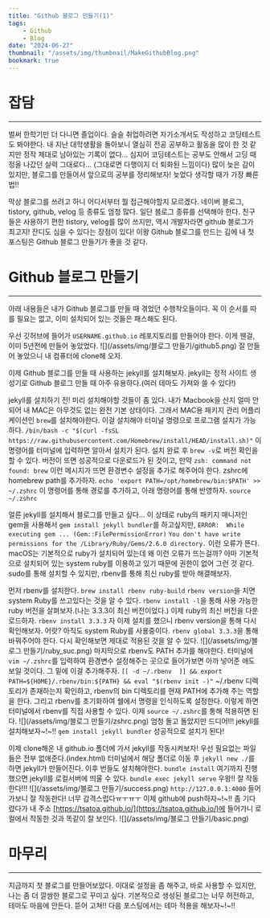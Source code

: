 ```yaml
---
title: "Github 블로그 만들기(1)"
tags:
    - Github
    - Blog
date: "2024-06-27"
thumbnail: "/assets/img/thumbnail/MakeGithubBlog.png"
bookmark: true
---
```


# 잡담
---
벌써 한학기만 더 다니면 졸업이다.
슬슬 취업하려면 자기소개서도 작성하고 코딩테스트도 봐야한다.
내 지난 대학생활을 돌아보니 열심히 전공 공부하고 활동을 많이 한 것 같지만 정작 제대로 남아있는 기록이 없다...
심지어 코딩테스트는 공부도 안해서 고딩 때 정올 나갔던 실력 그대로다...
(그대로면 다행이지 더 퇴화된 느낌이다)
많이 늦은 감이 있지만, 블로그를 만들어서 앞으로의 공부를 정리해보자! 늦었다 생각할 때가 가장 빠른법!!

막상 블로그를 쓰려고 하니 어디서부터 뭘 접근해야할지 모르겠다.
네이버 블로그, tistory, github, velog 등 종류도 엄청 많다.
일단 블로그 종류를 선택해아 한다.
친구들은 사용하기 편한 tistory, velog를 많이 쓰지만, 역시 개발자라면 github 블로그가 최고지!
잔디도 심을 수 있다는 장점이 있다!
이왕 Github 블로그를 만드는 김에 내 첫 포스팅은 Github 블로그 만들기가 좋을 것 같다.

# Github 블로그 만들기
---
아래 내용들은 내가 Github 블로그를 만들 때 겪었던 수행착오들이다.
꼭 이 순서를 따를 필요는 없고, 이미 설치되어 있는 것들은 패스해도 된다.

우선 깃허브에 들어가 `USERNAME.github.io` 레포지토리를 만들어야 한다.
이게 웬걸, 이미 5년전에 만들어 놓았었다.
![](/assets/img/블로그 만들기/github5.png)
잘 만들어 놓았으니 내 컴퓨터에 clone해 오자.

이제 Github 블로그를 만들 때 사용하는 jekyll를 설치해보자.
jekyll는 정적 사이트 생성기로 Github 블로그 만들 때 아주 유용하다.(여러 테마도 가져와 쓸 수 있다!)

jekyll를 설치하기 전! 미리 설치해야할 것들이 좀 있다.
내가 Macbook을 산지 얼마 안되어 내 MAC은 아무것도 없는 완전 기본 상태이다.
그래서 MAC용 패키지 관리 어플리케이션인 `brew`를 설치해야한다. 이걸 설치해야 터미널 명령으로 프로그램 설치가 가능하다.
`/bin/bash -c "$(curl -fsSL https://raw.githubusercontent.com/Homebrew/install/HEAD/install.sh)"`
이 명령어를 터미널에 입력하면 알아서 설치가 된다.
설치 완료 후 `brew -v`로 버전 확인을 할 수 있다. 버전이 뜨면 성공적으로 다운로드가 된 것이고,
만약 `zsh: command not found: brew` 이런 메시지가 뜨면 환경변수 설정을 추가로 해주어야 한다.
zshrc에 homebrew path를 추가하자.
`echo 'export PATH=/opt/homebrew/bin:$PATH' >> ~/.zshrc`
이 명령어를 통해 경로를 추가하고, 아래 명령어를 통해 반영하자.
`source ~/.zshrc`

얼른 jekyll를 설치해서 블로그를 만들고 싶다...
이 상태로 ruby의 패키지 매니저인 gem을 사용해서 `gem install jekyll bundler`를 하고싶지만,
`ERROR:  While executing gem ... (Gem::FilePermissionError)`
`You don't have write permissions for the /Library/Ruby/Gems/2.6.0 directory.`
이런 오류가 뜬다.
macOS는 기본적으로 ruby가 설치되어 있는데 왜 이런 오류가 뜨는걸까?
아마 기본적으로 설치되어 있는 system ruby를 이용하고 있기 때문에 권한이 없어 그런 것 같다.
sudo를 통해 설치할 수 있지만, rbenv를 통해 최신 ruby를 받아 해결해보자.

먼저 rbenv를 설치한다.
`brew install rbenv ruby-build`
`rbenv version`을 치면 system Ruby를 쓰고있다는 것을 알 수 있다.
`rbenv install -l`을 통해 사용 가능한 ruby 버전을 살펴보자.(나는 3.3.3이 최신 버전이었다.)
이제 ruby의 최신 버전을 다운로드하자.
`rbenv install 3.3.3`
자 이제 설치를 했으니 rbenv version을 통해 다시 확인해보자.
어랏? 아직도 system Ruby를 사용중이다.
`rbenv global 3.3.3`을 통해 바꿔주어야 한다.
다시 확인해보면 제대로 적용된 것을 알 수 있다.
![](/assets/img/블로그 만들기/ruby_suc.png)
마지막으로 rbenv도 PATH 추가를 해야한다.
터미널에 `vim ~/.zshrc`를 입력하여 환경변수 설정해주는 곳으로 들어가보면 아까 넣어준 애도 보일 것이다.
그 밑에 이걸 추가해주자.
`[[ -d ~/.rbenv  ]] && export PATH=${HOME}/.rbenv/bin:${PATH} && eval "$(rbenv init -)"`
~/.rbenv 디렉토리가 존재하는지 확인하고, rbenv의 bin 디렉토리를 현재 PATH에 추가해 주는 역할을 한다. 그리고 rbenv를 초기화하여 쉘에서 명령을 인식하도록 설정한다. 이렇게 하면 터미널에서 rbenv를 직접 사용할 수 있다.
이제 `source ~/.zshrc`를 통해 적용하면 된다.
![](/assets/img/블로그 만들기/zshrc.png)
엄청 돌고 돌았지만 드디어!!! jekyll를 설치해보자~!~!!
`gem install jekyll bundler`
성공적으로 설치가 된다!

이제 clone해온 내 github.io 폴더에 가서 jekyll를 작동시켜보자!
우선 필요없는 파일들은 전부 없애준다.(index.html)
터미널에서 해당 폴더로 이동 후 `jekyll new ./`를 하면 jekyll가 만들어진다.
이후 번들도 설치해야한다.
`bundle install`
여기까지 진행했으면 jekyll를 로컬서버에 띄울 수 있다.
`bundle exec jekyll serve`
우왕!! 잘 작동한다!!!
![](/assets/img/블로그 만들기/success.png)
`http://127.0.0.1:4000` 들어가보니 잘 작동한다! 너무 감격스럽다ㅠㅜㅠㅜ
이제 github에 push하자~!~!!
좀 기다렸다가 내 주소 [https://tsatoa.github.io/](https://tsatoa.github.io/)에 들어가니 로컬에서 작동한 것과 똑같이 잘 보인다.
![](/assets/img/블로그 만들기/basic.png)
# 마무리
---
지금까지 첫 블로그를 만들어보았다. 
이대로 설정을 좀 해주고, 바로 사용할 수 있지만, 나는 좀 더 깔쌈한 블로그로 꾸미고 싶다.
기본적으로 생성된 블로그는 너무 허전하고, 테마도 마음에 안든다. 뜯어 고쳐!!
다음 포스팅에서는 테마 적용을 해보자~!~!!